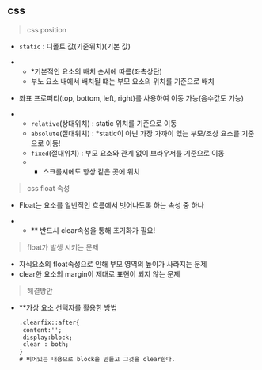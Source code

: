## css

> css position

- `static` : 디폴트 값(기준위치)(기본 값)

- - *기본적인 요소의 배치 순서에 따름(좌측상단)
  - 부노 요소 내에서 배치될 떄는 부모 요소의 위치를 기준으로 배치
- 좌표 프로퍼티(top, bottom, left, right)를 사용하여 이동 가능(음수값도 가능)

- - `relative`(상대위치) : static 위치를 기준으로 이동
  - `absolute`(절대위치) : *static이 아닌 가장 가까이 있는 부모/조상 요소를 기준으로 이동!
  - `fixed`(절대위치) : 부모 요소와 관계 없이 브라우저를 기준으로 이동
  - - 스크롤시에도 항상 같은 곳에 위치

> css float 속성

- Float는 요소를 일반적인 흐름에서 벗어나도록 하는 속성 중 하나

- - ** 반드시 clear속성을 통해 초기화가 필요!




> float가 발생 시키는 문제 

- 자식요소의 float속성으로 인해 부모 영역의 높이가 사라지는 문제
- clear한 요소의 margin이 제대로 표현이 되지 않는 문제

 

> 해결방안

- **가상 요소 선택자를 활용한 방법

  ```html
  .clearfix::after{
   content:'';
   display:block;
   clear : both;
  }
  # 비어있는 내용으로 block을 만들고 그것을 clear한다. 
  ```

  